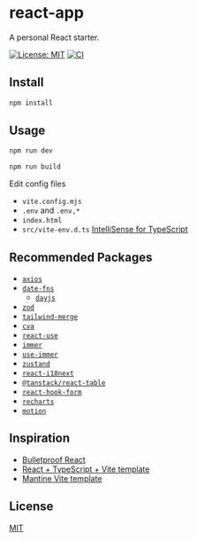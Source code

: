 # react-app

A personal React starter.

[![License: MIT](https://img.shields.io/github/license/donniean/react-app)](https://github.com/donniean/react-app/blob/master/LICENSE) [![CI](https://github.com/donniean/react-app/actions/workflows/ci.yaml/badge.svg)](https://github.com/donniean/react-app/actions/workflows/ci.yaml)

## Install

```sh
npm install
```

## Usage

```sh
npm run dev
```

```sh
npm run build
```

Edit config files

- `vite.config.mjs`
- `.env` and `.env,*`
- `index.html`
- `src/vite-env.d.ts` [IntelliSense for TypeScript](https://cn.vitejs.dev/guide/env-and-mode.html#intellisense)

## Recommended Packages

- [`axios`](https://github.com/axios/axios)
- [`date-fns`](https://github.com/date-fns/date-fns)
  - [`dayjs`](https://github.com/iamkun/dayjs)
- [`zod`](https://github.com/colinhacks/zod)
- [`tailwind-merge`](https://github.com/dcastil/tailwind-merge)
- [`cva`](https://github.com/joe-bell/cva)
- [`react-use`](https://github.com/streamich/react-use)
- [`immer`](https://github.com/immerjs/immer)
- [`use-immer`](https://github.com/immerjs/use-immer)
- [`zustand`](https://github.com/pmndrs/zustand)
- [`react-i18next`](https://github.com/i18next/react-i18next)
- [`@tanstack/react-table`](https://github.com/tanstack/table)
- [`react-hook-form`](https://github.com/react-hook-form/react-hook-form)
- [`recharts`](https://github.com/recharts/recharts)
- [`motion`](https://github.com/motiondivision/motion)

## Inspiration

- [Bulletproof React](https://github.com/alan2207/bulletproof-react)
- [React + TypeScript + Vite template](https://github.com/vitejs/vite/tree/main/packages/create-vite/template-react-ts)
- [Mantine Vite template](https://github.com/mantinedev/vite-template)

## License

[MIT](./LICENSE)
